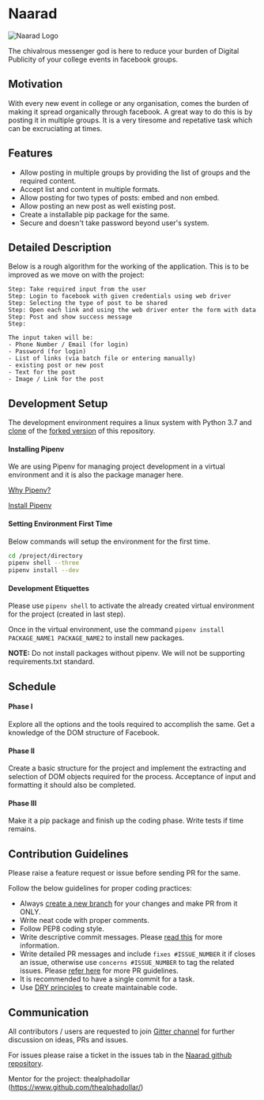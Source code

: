 # Naarad

![Naarad Logo](/Logo.png)

The chivalrous messenger god is here to reduce your burden of Digital Publicity of your college events in facebook groups.

## Motivation

With every new event in college or any organisation, comes the burden of making it spread organically through facebook. A great way to do this is by posting it in multiple groups. It is a very tiresome and repetative task which can be excruciating at times.

## Features

- Allow posting in multiple groups by providing the list of groups and the required content.
- Accept list and content in multiple formats.
- Allow posting for two types of posts: embed and non embed.
- Allow posting an new post as well existing post.
- Create a installable pip package for the same.
- Secure and doesn't take password beyond user's system.

## Detailed Description

Below is a rough algorithm for the working of the application. This is to be improved as we move on with the project:

```text
Step: Take required input from the user
Step: Login to facebook with given credentials using web driver
Step: Selecting the type of post to be shared
Step: Open each link and using the web driver enter the form with data
Step: Post and show success message
Step: 

The input taken will be:
- Phone Number / Email (for login)
- Password (for login)
- List of links (via batch file or entering manually)
- existing post or new post
- Text for the post
- Image / Link for the post
```

## Development Setup

The development environment requires a linux system with Python 3.7 and [clone](https://www.atlassian.com/git/tutorials/setting-up-a-repository/git-clone) of the [forked version](https://help.github.com/en/articles/fork-a-repo) of this repository. 

#### Installing Pipenv

We are using Pipenv for managing project development in a virtual environment and it is also the package manager here.

[Why Pipenv?](https://opensource.com/article/18/2/why-python-devs-should-use-pipenv)

[Install Pipenv](https://www.linode.com/docs/development/python/manage-python-environments-pipenv/#install-pipenv)

#### Setting Environment First Time

Below commands will setup the environment for the first time.

```bash
cd /project/directory
pipenv shell --three
pipenv install --dev
```

#### Development Etiquettes

Please use `pipenv shell` to activate the already created virtual environment for the project (created in last step). 

Once in the virtual environment, use the command `pipenv install PACKAGE_NAME1 PACKAGE_NAME2` to install new packages.

**NOTE:** Do not install packages without pipenv. We will not be supporting requirements.txt standard. 

## Schedule

#### Phase I

Explore all the options and the tools required to accomplish the same. Get a knowledge of the DOM structure of Facebook.

#### Phase II

Create a basic structure for the project and implement the extracting and selection of DOM objects required for the process. Acceptance of input and formatting it should also be completed.

#### Phase III

Make it a pip package and finish up the coding phase. Write tests if time remains.

## Contribution Guidelines

Please raise a feature request or issue before sending PR for the same.

Follow the below guidelines for proper coding practices:

- Always [create a new branch](https://confluence.atlassian.com/bitbucket/branching-a-repository-223217999.html) for your changes and make PR from it ONLY.
- Write neat code with proper comments.
- Follow PEP8 coding style.
- Write descriptive commit messages. Please [read this](https://github.com/erlang/otp/wiki/writing-good-commit-messages) for more information.
- Write detailed PR messages and include `fixes #ISSUE_NUMBER` it if closes an issue, otherwise use `concerns #ISSUE_NUMBER` to tag the related issues. Please [refer here](https://github.blog/2015-01-21-how-to-write-the-perfect-pull-request/) for more PR guidelines.
- It is recommended to have a single commit for a task.
- Use [DRY principles](https://thealphadollar.github.io/learning/2019/05/13/go-dry.html) to create maintainable code.

## Communication

All contributors / users are requested to join [Gitter channel](https://gitter.im/oss2019/naarad) for further discussion on ideas, PRs and issues.

For issues please raise a ticket in the issues tab in the [Naarad github repository](https://www.github.com/oss2019/naarad).

Mentor for the project: thealphadollar (https://www.github.com/thealphadollar/)

